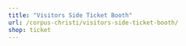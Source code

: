 ```yaml
---
title: "Visitors Side Ticket Booth"
url: /corpus-christi/visitors-side-ticket-booth/
shop: ticket
---
```

